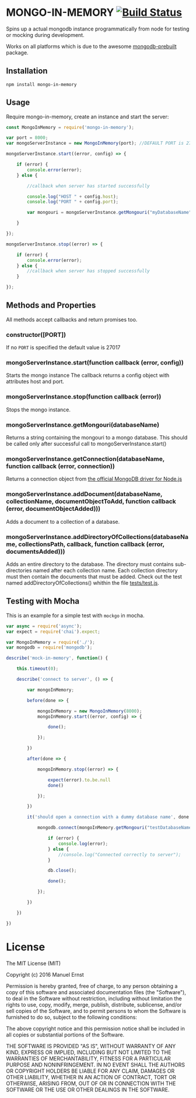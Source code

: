 # MONGO-IN-MEMORY [![Build Status](https://travis-ci.org/giorgio-zamparelli/mongo-in-memory.png)](https://travis-ci.org/giorgio-zamparelli/mongo-in-memory)

Spins up a actual mongodb instance programmatically from node for testing or mocking during development.

Works on all platforms which is due to the awesome [mongodb-prebuilt](https://www.npmjs.com/package/mongodb-prebuilt) package.

## Installation
````
npm install mongo-in-memory
````

## Usage
Require mongo-in-memory, create an instance and start the server:

````javascript
const MongoInMemory = require('mongo-in-memory');

var port = 8000;
var mongoServerInstance = new MongoInMemory(port); //DEFAULT PORT is 27017

mongoServerInstance.start((error, config) => {

    if (error) {
        console.error(error);
    } else {

        //callback when server has started successfully

        console.log("HOST " + config.host);
        console.log("PORT " + config.port);

        var mongouri = mongoServerInstance.getMongouri("myDatabaseName");

    }

});

mongoServerInstance.stop((error) => {

    if (error) {
        console.error(error);
    } else {
        //callback when server has stopped successfully
    }

});
````

## Methods and Properties

All methods accept callbacks and return promises too.

### constructor([PORT])
If no `PORT` is specified the default value is 27017

### mongoServerInstance.start(function callback (error, config))
Starts the mongo instance
The callback returns a config object with attributes host and port.

### mongoServerInstance.stop(function callback (error))
Stops the mongo instance.

### mongoServerInstance.getMongouri(databaseName)
Returns a string containing the mongouri to a mongo database.
This should be called only after successful call to mongoServerInstance.start()

### mongoServerInstance.getConnection(databaseName, function callback (error, connection))
Returns a connection object from [the official MongoDB driver for Node.js](https://www.npmjs.com/package/mongodb)

### mongoServerInstance.addDocument(databaseName, collectionName, documentObjectToAdd, function callback (error, documentObjectAdded)))
Adds a document to a collection of a database.

### mongoServerInstance.addDirectoryOfCollections(databaseName, collectionsPath, callback, function callback (error, documentsAdded)))
Adds an entire directory to the database. The directory must contains sub-directories named after each collection name. Each collection directory must then contain the documents that must be added. Check out the test named addDirectoryOfCollections()  whithin the file [tests/test.js](https://github.com/giorgio-zamparelli/mongo-in-memory/blob/master/tests/test.js).

## Testing with Mocha

This is an example for a simple test with `mockgo` in mocha.

````javascript
var async = require('async');
var expect = require('chai').expect;

var MongoInMemory = require('./');
var mongodb = require('mongodb');

describe('mock-in-memory', function() {

    this.timeout(0);

    describe('connect to server', () => {

        var mongoInMemory;

        before(done => {

            mongoInMemory = new MongoInMemory(8000);
            mongoInMemory.start((error, config) => {

                done();

            });

        })

        after(done => {

            mongoInMemory.stop((error) => {

                expect(error).to.be.null
                done()

            });

        })

        it('should open a connection with a dummy database name', done => {

            mongodb.connect(mongoInMemory.getMongouri("testDatabaseName"), function(error, db) {

                if (error) {
                    console.log(error);
                } else {
                    //console.log("Connected correctly to server");
                }

                db.close();

                done();

            });

        })

    })

})

````


# License
The MIT License (MIT)

Copyright (c) 2016 Manuel Ernst

Permission is hereby granted, free of charge, to any person obtaining a copy of this software and associated documentation files (the "Software"), to deal in the Software without restriction, including without limitation the rights to use, copy, modify, merge, publish, distribute, sublicense, and/or sell copies of the Software, and to permit persons to whom the Software is furnished to do so, subject to the following conditions:

The above copyright notice and this permission notice shall be included in all copies or substantial portions of the Software.

THE SOFTWARE IS PROVIDED "AS IS", WITHOUT WARRANTY OF ANY KIND, EXPRESS OR IMPLIED, INCLUDING BUT NOT LIMITED TO THE WARRANTIES OF MERCHANTABILITY, FITNESS FOR A PARTICULAR PURPOSE AND NONINFRINGEMENT. IN NO EVENT SHALL THE AUTHORS OR COPYRIGHT HOLDERS BE LIABLE FOR ANY CLAIM, DAMAGES OR OTHER LIABILITY, WHETHER IN AN ACTION OF CONTRACT, TORT OR OTHERWISE, ARISING FROM, OUT OF OR IN CONNECTION WITH THE SOFTWARE OR THE USE OR OTHER DEALINGS IN THE SOFTWARE.
